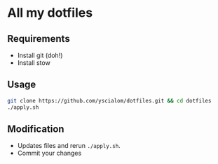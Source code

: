 All my dotfiles
===

Requirements
---
* Install git (doh!)
* Install stow

Usage
---
```bash
git clone https://github.com/yscialom/dotfiles.git && cd dotfiles
./apply.sh
```

Modification
---
* Updates files and rerun `./apply.sh`.
* Commit your changes

